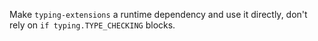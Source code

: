 Make `typing-extensions` a runtime dependency and use it directly, don't rely on `if typing.TYPE_CHECKING` blocks.
